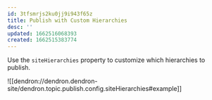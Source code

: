 ```yaml
---
id: 3tfsmrjs2ku0jj9i943f65z
title: Publish with Custom Hierarchies
desc: ''
updated: 1662516068393
created: 1662515383774
---
```


Use the `siteHierarchies` property to customize which hierarchies to publish. 

![[dendron://dendron.dendron-site/dendron.topic.publish.config.siteHierarchies#example]]